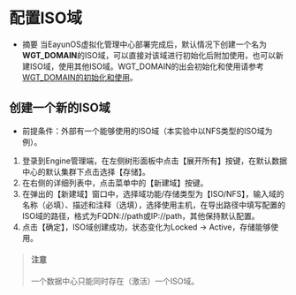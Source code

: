 # 配置ISO域
* 摘要
  当EayunOS虚拟化管理中心部署完成后，默认情况下创建一个名为**WGT_DOMAIN**的ISO域，可以直接对该域进行初始化后附加使用，也可以新建ISO域，使用其他ISO域。WGT_DOMAIN的出会初始化和使用请参考[WGT_DOMAIN的初始化和使用](WGT_DOMAIN.md)。

## 创建一个新的ISO域
* 前提条件：外部有一个能够使用的ISO域（本实验中以NFS类型的ISO域为例）。

1. 登录到Engine管理端，在左侧树形面板中点击【展开所有】按键，在默认数据中心的默认集群下点击选择【存储】。
1. 在右侧的详细列表中，点击菜单中的【新建域】按键。
1. 在弹出的【新建域】窗口中，选择域功能/存储类型为【ISO/NFS】，输入域的名称（必填）、描述和注释（选填），选择使用主机，在导出路径中填写配置的ISO域的路径，格式为FQDN://path或IP://path，其他保持默认配置。
1. 点击【确定】，ISO域创建成功，状态变化为Locked -> Active，存储能够使用。

> #### 注意
> 一个数据中心只能同时存在（激活）一个ISO域。
